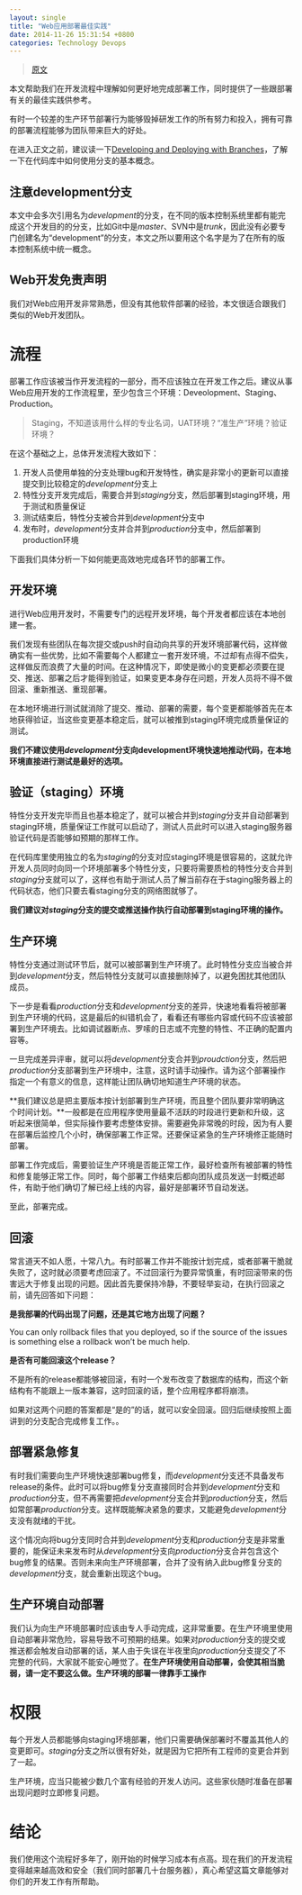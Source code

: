 ```yaml
---
layout: single
title: "Web应用部署最佳实践"
date: 2014-11-26 15:31:54 +0800
categories: Technology Devops
---
```


> [原文][0]

本文帮助我们在开发流程中理解如何更好地完成部署工作，同时提供了一些跟部署有关的最佳实践供参考。

有时一个较差的生产环节部署行为能够毁掉研发工作的所有努力和投入，拥有可靠的部署流程能够为团队带来巨大的好处。

在进入正文之前，建议读一下[Developing and Deploying with Branches][1]，了解一下在代码库中如何使用分支的基本概念。

## 注意**development**分支 ##

本文中会多次引用名为*development*的分支，在不同的版本控制系统里都有能完成这个开发目的的分支，比如Git中是*master*、SVN中是*trunk*，因此没有必要专门创建名为“development”的分支，本文之所以要用这个名字是为了在所有的版本控制系统中统一概念。

## Web开发免责声明 ##

我们对Web应用开发非常熟悉，但没有其他软件部署的经验，本文很适合跟我们类似的Web开发团队。

# 流程 #

部署工作应该被当作开发流程的一部分，而不应该独立在开发工作之后。建议从事Web应用开发的工作流程里，至少包含三个环境：Deveolopment、Staging、Production。

> Staging，不知道该用什么样的专业名词，UAT环境？“准生产”环境？验证环境？

在这个基础之上，总体开发流程大致如下：

1. 开发人员使用单独的分支处理bug和开发特性，确实是非常小的更新可以直接提交到比较稳定的*development*分支上
2. 特性分支开发完成后，需要合并到*staging*分支，然后部署到staging环境，用于测试和质量保证
3. 测试结束后，特性分支被合并到*development*分支中
4. 发布时，*development*分支并合并到*production*分支中，然后部署到production环境

下面我们具体分析一下如何能更高效地完成各环节的部署工作。

## 开发环境 ##

进行Web应用开发时，不需要专门的远程开发环境，每个开发者都应该在本地创建一套。

我们发现有些团队在每次提交或push时自动向共享的开发环境部署代码，这样做确实有一些优势，比如不需要每个人都建立一套开发环境，不过却有点得不偿失，这样做反而浪费了大量的时间。在这种情况下，即使是微小的变更都必须要在提交、推送、部署之后才能得到验证，如果变更本身存在问题，开发人员将不得不做回滚、重新推送、重现部署。

在本地环境进行测试就消除了提交、推动、部署的需要，每个变更都能够首先在本地获得验证，当这些变更基本稳定后，就可以被推到staging环境完成质量保证的测试。

**我们不建议使用*development*分支向development环境快速地推动代码，在本地环境直接进行测试是最好的选项。**

## 验证（staging）环境 ##

特性分支开发完毕而且也基本稳定了，就可以被合并到*staging*分支并自动部署到staging环境，质量保证工作就可以启动了，测试人员此时可以进入staging服务器验证代码是否能够如预期的那样工作。

在代码库里使用独立的名为*staging*的分支对应staging环境是很容易的，这就允许开发人员同时向同一个环境部署多个特性分支，只要将需要质检的特性分支合并到*staging*分支就可以了，这样也有助于测试人员了解当前存在于staging服务器上的代码状态，他们只要去看staging分支的网络图就够了。

**我们建议对*staging*分支的提交或推送操作执行自动部署到staging环境的操作。**

## 生产环境 ##

特性分支通过测试环节后，就可以被部署到生产环境了。此时特性分支应当被合并到*development*分支，然后特性分支就可以直接删除掉了，以避免困扰其他团队成员。

下一步是看看*production*分支和*development*分支的差异，快速地看看将被部署到生产环境的代码，这是最后的纠错机会了，看看还有哪些内容或代码不应该被部署到生产环境去。比如调试器断点、罗嗦的日志或不完整的特性、不正确的配置内容等。

一旦完成差异评审，就可以将*development*分支合并到*proudction*分支，然后把*production*分支部署到生产环境中，注意，这时请手动操作。请为这个部署操作指定一个有意义的信息，这样能让团队确切地知道生产环境的状态。

**我们建议总是把主要版本按计划部署到生产环境，而且整个团队要非常明确这个时间计划。**一般都是在应用程序使用量最不活跃的时段进行更新和升级，这听起来很简单，但实际操作要考虑整体安排。需要避免非常晚的时段，因为有人要在部署后监控几个小时，确保部署工作正常。还要保证紧急的生产环境修正能随时部署。

部署工作完成后，需要验证生产环境是否能正常工作，最好检查所有被部署的特性和修复能够正常工作。同时，每个部署工作结束后都向团队成员发送一封概述邮件，有助于他们确切了解已经上线的内容，最好是部署环节自动发送。

至此，部署完成。

## 回滚 ##

常言道天不如人愿，十常八九。有时部署工作并不能按计划完成，或者部署干脆就失败了，这时就必须要考虑回滚了。不过回滚行为要异常慎重，有时回滚带来的伤害远大于修复出现的问题。因此首先要保持冷静，不要轻举妄动，在执行回滚之前，请先回答如下问题：

**是我部署的代码出现了问题，还是其它地方出现了问题？**

You can only rollback files that you deployed, so if the source of the issues is something else a rollback won’t be much help.

**是否有可能回滚这个release？**

不是所有的release都能够被回滚，有时一个发布改变了数据库的结构，而这个新结构有不能跟上一版本兼容，这时回滚的话，整个应用程序都将崩溃。

如果对这两个问题的答案都是“是的”的话，就可以安全回滚。回归后继续按照上面讲到的分支配合完成修复工作。。

## 部署紧急修复 ##

有时我们需要向生产环境快速部署bug修复，而*development*分支还不具备发布release的条件。此时可以将bug修复分支直接同时合并到*development*分支和*production*分支，但不再需要把*development*分支合并到*production*分支，然后如常部署*production*分支。这样既能解决紧急的要求，又能避免*development*分支没有就绪的干扰。

这个情况向将bug分支同时合并到*development*分支和*production*分支是非常重要的，能保证未来发布时从*development*分支向*production*分支合并包含这个bug修复的结果。否则未来向生产环境部署，合并了没有纳入此bug修复分支的*development*分支，就会重新出现这个bug。

## 生产环境自动部署 ##

我们认为向生产环境部署时应该由专人手动完成，这非常重要。在生产环境里使用自动部署非常危险，容易导致不可预期的结果。如果对*production*分支的提交或推送都会触发自动部署的话，某人由于失误在半夜里向*production*分支提交了不完整的代码，大家就不能安心睡觉了。**在生产环境使用自动部署，会使其相当脆弱，请一定不要这么做。生产环境的部署一律靠手工操作**

# 权限 #

每个开发人员都能够向staging环境部署，他们只需要确保部署时不覆盖其他人的变更即可。*staging*分支之所以很有好处，就是因为它把所有工程师的变更合并到了一起。

生产环境，应当只能被少数几个富有经验的开发人访问。这些家伙随时准备在部署出现问题时立即修复问题。

# 结论 #

我们使用这个流程好多年了，刚开始的时候学习成本有点高。现在我们的开发流程变得越来越高效和安全（我们同时部署几十台服务器），真心希望这篇文章能够对你们的开发工作有所帮助。




[0]: http://guides.beanstalkapp.com/deployments/best-practices.html
[1]: http://guides.beanstalkapp.com/version-control/branching-best-practices.html 